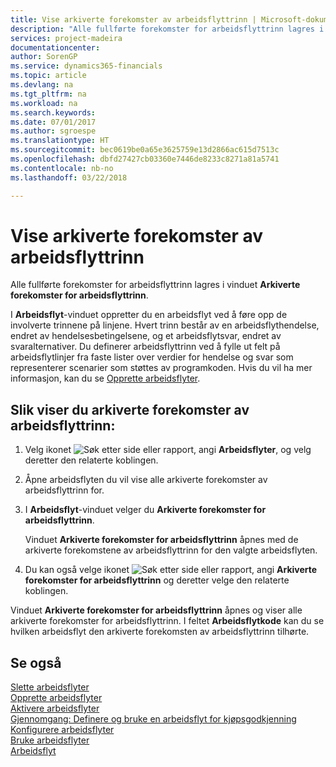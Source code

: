 ```yaml
---
title: Vise arkiverte forekomster av arbeidsflyttrinn | Microsoft-dokumentasjon
description: "Alle fullførte forekomster for arbeidsflyttrinn lagres i vinduet **Arkiverte forekomster for arbeidsflyttrinn**."
services: project-madeira
documentationcenter: 
author: SorenGP
ms.service: dynamics365-financials
ms.topic: article
ms.devlang: na
ms.tgt_pltfrm: na
ms.workload: na
ms.search.keywords: 
ms.date: 07/01/2017
ms.author: sgroespe
ms.translationtype: HT
ms.sourcegitcommit: bec0619be0a65e3625759e13d2866ac615d7513c
ms.openlocfilehash: dbfd27427cb03360e7446de8233c8271a81a5741
ms.contentlocale: nb-no
ms.lasthandoff: 03/22/2018

---
```

# <a name="view-archived-workflow-step-instances"></a>Vise arkiverte forekomster av arbeidsflyttrinn
Alle fullførte forekomster for arbeidsflyttrinn lagres i vinduet **Arkiverte forekomster for arbeidsflyttrinn**.  

 I **Arbeidsflyt**-vinduet oppretter du en arbeidsflyt ved å føre opp de involverte trinnene på linjene. Hvert trinn består av en arbeidsflythendelse, endret av hendelsesbetingelsene, og et arbeidsflytsvar, endret av svaralternativer. Du definerer arbeidsflyttrinn ved å fylle ut felt på arbeidsflytlinjer fra faste lister over verdier for hendelse og svar som representerer scenarier som støttes av programkoden. Hvis du vil ha mer informasjon, kan du se [Opprette arbeidsflyter](across-how-to-create-workflows.md).  

## <a name="to-view-archived-workflow-step-instances"></a>Slik viser du arkiverte forekomster av arbeidsflyttrinn:  
1.  Velg ikonet ![Søk etter side eller rapport](media/ui-search/search_small.png "Søk etter side eller rapport"), angi **Arbeidsflyter**, og velg deretter den relaterte koblingen.  
2.  Åpne arbeidsflyten du vil vise alle arkiverte forekomster av arbeidsflyttrinn for.  
3.  I **Arbeidsflyt**-vinduet velger du **Arkiverte forekomster for arbeidsflyttrinn**.  

    Vinduet **Arkiverte forekomster for arbeidsflyttrinn** åpnes med de arkiverte forekomstene av arbeidsflyttrinn for den valgte arbeidsflyten.  
4.  Du kan også velge ikonet ![Søk etter side eller rapport](media/ui-search/search_small.png "Søk etter side eller rapport"), angi **Arkiverte forekomster for arbeidsflyttrinn** og deretter velge den relaterte koblingen.  

Vinduet **Arkiverte forekomster for arbeidsflyttrinn** åpnes og viser alle arkiverte forekomster for arbeidsflyttrinn. I feltet **Arbeidsflytkode** kan du se hvilken arbeidsflyt den arkiverte forekomsten av arbeidsflyttrinn tilhørte.  

## <a name="see-also"></a>Se også  
 [Slette arbeidsflyter](across-how-to-delete-workflows.md)   
 [Opprette arbeidsflyter](across-how-to-create-workflows.md)   
 [Aktivere arbeidsflyter](across-how-to-enable-workflows.md)   
 [Gjennomgang: Definere og bruke en arbeidsflyt for kjøpsgodkjenning](walkthrough-setting-up-and-using-a-purchase-approval-workflow.md)   
 [Konfigurere arbeidsflyter](across-set-up-workflows.md)   
 [Bruke arbeidsflyter](across-use-workflows.md)   
 [Arbeidsflyt](across-workflow.md)

